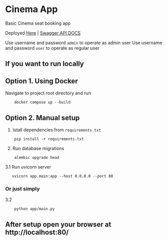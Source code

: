 # Cinema App

Basic Cinema seat booking app

Deployed [Here](https://cinema-d2v9.onrender.com) | [Swagger API DOCS](https://cinema-d2v9.onrender.com/docs)


Use username and password `admin` to operate as admin user
Use username and password `user` to operate as regular user


## If you want to run locally

## Option 1. Using Docker
Navigate to project root directory and run
```
    docker compose up --build
```

## Option 2. Manual setup
1. Istall dependencies from `requirements.txt`
```
    pip install -r requirements.txt
```

2. Run database migrations
```
    alembic upgrade head
```

3.1 Run uvicorn server
```
   uvicorn app.main:app --host 0.0.0.0 --port 80
```

### Or just simply

3.2
```
    python app/main.py 
```

## After setup open your browser at http://localhost:80/
